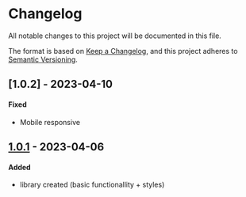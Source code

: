 # Changelog
All notable changes to this project will be documented in this file.

The format is based on [Keep a Changelog](https://keepachangelog.com/en/1.0.0/),
and this project adheres to [Semantic Versioning](https://semver.org/spec/v2.0.0.html).

## [1.0.2] - 2023-04-10
#### Fixed
- Mobile responsive

## [1.0.1] - 2023-04-06
#### Added
- library created (basic functionallity + styles)

[Unreleased]: https://github.com/SegmentationFaultEnjoyer/image-editor
[1.0.1]: https://github.com/SegmentationFaultEnjoyer/image-editor
